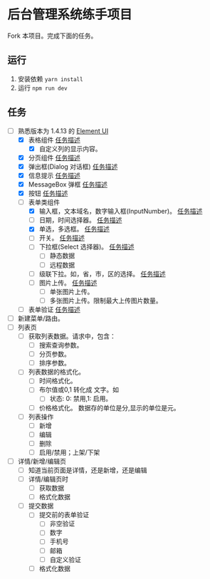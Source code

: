 # 后台管理系统练手项目
Fork 本项目。完成下面的任务。

## 运行
1. 安装依赖 `yarn install`
1. 运行 `npm run dev`

## 任务
* [ ] 熟悉版本为 1.4.13 的 [Element UI](http://element-cn.eleme.io/1.4/#/zh-CN/)
  * [x] 表格组件 [任务描述](task/component/table.md)
    * [x] 自定义列的显示内容。
  * [x] 分页组件 [任务描述](task/component/pagination.md)
  * [x] 弹出框(Dialog 对话框) [任务描述](task/component/dialog.md)
  * [x] 信息提示 [任务描述](task/component/message.md)
  * [x] MessageBox 弹框 [任务描述](task/component/message-box.md)
  * [x] 按钮 [任务描述](task/component/button.md)
  * [ ] 表单类组件
    * [x] 输入框，文本域名，数字输入框(InputNumber)。 [任务描述](task/component/input.md)
    * [ ] 日期，时间选择器。 [任务描述](task/component/date-time-picker.md)
    * [x] 单选，多选框。 [任务描述](task/component/radio-checkbox.md)
    * [ ] 开关。 [任务描述](task/component/switch.md)
    * [ ] 下拉框(Select 选择器)。 [任务描述](task/component/select.md)
      * [ ] 静态数据
      * [ ] 远程数据
    * [ ] 级联下拉。如，省，市，区的选择。 [任务描述](task/component/cascader.md)
    * [ ] 图片上传。 [任务描述](task/component/upload.md)
      * [ ] 单张图片上传。
      * [ ] 多张图片上传。限制最大上传图片数量。
  * [ ] 表单验证 [任务描述](task/component/form-validation.md)
* [ ] 新建菜单/路由。
* [ ] 列表页
  * [ ] 获取列表数据。请求中，包含：
    * [ ] 搜索查询参数。
    * [ ] 分页参数。
    * [ ] 排序参数。
  * [ ] 列表数据的格式化。
    * [ ] 时间格式化。
    * [ ] 布尔值或0,1 转化成 文字。如
      * [ ] 状态: 0: 禁用,1: 启用。
    * [ ] 价格格式化。 数据存的单位是分,显示的单位是元。
  * [ ] 列表操作
    * [ ] 新增
    * [ ] 编辑
    * [ ] 删除
    * [ ] 启用/禁用；上架/下架
* [ ] 详情/新增/编辑页
  * [ ] 知道当前页面是详情，还是新增，还是编辑
  * [ ] 详情/编辑页时
    * [ ] 获取数据
    * [ ] 格式化数据
  * [ ] 提交数据
    * [ ] 提交前的表单验证
      * [ ] 非空验证
      * [ ] 数字
      * [ ] 手机号
      * [ ] 邮箱
      * [ ] 自定义验证
    * [ ] 格式化数据
